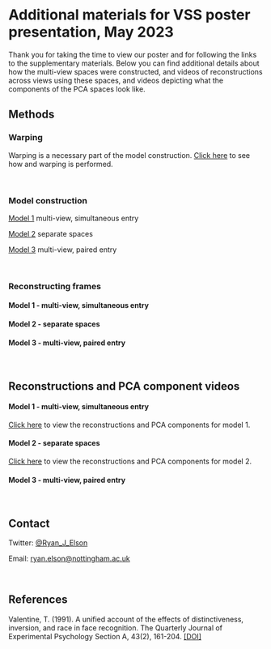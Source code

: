 # Additional materials for VSS poster presentation, May 2023
Thank you for taking the time to view our poster and for following the links to the supplementary materials.
Below you can find additional details about how the multi-view spaces were constructed, and videos of reconstructions across views using these spaces, and videos depicting what the components of the PCA spaces look like. 


## Methods
### Warping
Warping is a necessary part of the model construction. [Click here](https://ryanelson1996.github.io/VSS_2023_Poster_Supplement/Warping.html) to see how and warping is performed.

<br>

### Model construction
[Model 1](https://ryanelson1996.github.io/VSS_2023_Poster_Supplement/model_1_construction.html) multi-view, simultaneous entry

[Model 2](https://ryanelson1996.github.io/VSS_2023_Poster_Supplement/model_2_construction.html) separate spaces

[Model 3](https://ryanelson1996.github.io/VSS_2023_Poster_Supplement/model_3_construction.html)  multi-view, paired entry

<br>

### Reconstructing frames
#### Model 1 - multi-view, simultaneous entry
#### Model 2 - separate spaces
#### Model 3 - multi-view, paired entry
<br>

## Reconstructions and PCA component videos

#### Model 1 - multi-view, simultaneous entry
[Click here](https://ryanelson1996.github.io/VSS_2023_Poster_Supplement/model_1_multi-view_simultaneious_entry.html) to view the reconstructions and PCA components for model 1.

#### Model 2 - separate spaces
[Click here](https://ryanelson1996.github.io/VSS_2023_Poster_Supplement/model_2_separate_spaces.html) to view the reconstructions and PCA components for model 2.

#### Model 3 - multi-view, paired entry



<br>

## Contact  

Twitter: [@Ryan_J_Elson](https://twitter.com/Ryan_J_Elson)  

Email: [ryan.elson@nottingham.ac.uk](ryan.elson@nottingham.ac.uk)  

<br>

## References  


Valentine, T. (1991). A unified account of the effects of distinctiveness, inversion, and race in face recognition. The Quarterly Journal of Experimental Psychology Section A, 43(2), 161-204. [[DOI]](https://doi.org/10.1080/14640749108400966) 
